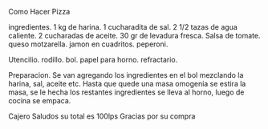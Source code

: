 Como Hacer Pizza

ingredientes.
    1 kg de harina.
    1 cucharadita de sal.
    2 1/2 tazas de agua caliente.
    2 cucharadas de aceite.
    30 gr de levadura fresca.
    Salsa de tomate.
    queso motzarella.
    jamon en cuadritos.
    peperoni.

Utencilio.
    rodillo.
    bol.
    papel para horno.
    refractario.
    
Preparacion.
  Se van agregando los ingredientes en el bol mezclando la harina, sal, aceite etc. Hasta que quede una masa omogenia se estira la masa, se le hecha los restantes ingredientes se lleva al horno, luego de cocina se empaca.


  Cajero
  Saludos su total es 100lps
  Gracias por su compra
  
 